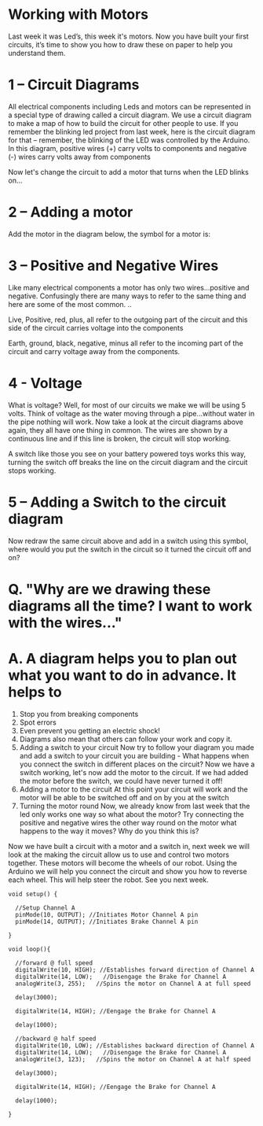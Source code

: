 

# Working with Motors

Last week it was Led’s, this week it's motors. Now you have built your first circuits, it’s time to show you how to draw these on paper to help you understand them.

# 1 – Circuit Diagrams
All electrical components including Leds and motors can be represented in a special type of drawing called a circuit diagram. We use a circuit diagram to make a map of how to build the circuit for other people to use.
If you remember the blinking led project from last week, here is the circuit diagram for that – remember, the blinking of the LED was controlled by the Arduino.
In this diagram, positive wires (+) carry volts to components and negative (-) wires carry volts away from components
 
Now let's change the circuit to add a motor that turns when the LED blinks on...
# 2 – Adding a motor
Add the motor in the diagram below, the symbol for a motor is:
 
# 3 – Positive and Negative Wires
Like many electrical components a motor has only two wires...positive and negative. Confusingly there are many ways to refer to the same thing and here are some of the most common. ..

Live, Positive, red, plus, all refer to the outgoing part of the circuit and this side of the circuit carries voltage into the components 

Earth, ground, black, negative, minus all refer to the incoming part of the circuit and carry voltage away from the components.

# 4 - Voltage

What is voltage? Well, for most of our circuits we make we will be using 5 volts. Think of voltage as the water moving through a pipe...without water in the pipe nothing will work. 
Now take a look at the circuit diagrams above again, they all have one thing in common. The wires are shown by a continuous line and if this line is broken, the circuit will stop working. 

A switch like those you see on your battery powered toys works this way, turning the switch off breaks the line on the circuit diagram and the circuit stops working.

# 5 – Adding a Switch to the circuit diagram
Now redraw the same circuit above and add in a switch using this symbol, where would you put the switch in the circuit so it turned the circuit off and on?
 


# Q. "Why are we drawing these diagrams all the time? I want to work with the wires..."
# A. A diagram helps you to plan out what you want to do in advance.  It helps to
1. 	Stop you from breaking components
2. 	Spot errors
3. 	Even prevent you getting an electric shock! 
4. 	Diagrams also mean that others can follow your work and copy it.
6.  Adding a switch to your circuit
Now try to follow your diagram you made and add a switch to your circuit you are building - What happens when you connect the switch in different places on the circuit?
Now we have a switch working, let's now add the motor to the circuit.  If we had added the motor before the switch, we could have never turned it off! 
7.  Adding a motor to the circuit
At this point your circuit will work and the motor will be able to be switched off and on by you at the switch
8.  Turning the motor round
Now, we already know from last week that the led only works one way so what about the motor?
Try connecting the positive and negative wires the other way round on the motor what happens to the way it moves? Why do you think this is?

Now we have built a circuit with a motor and a switch in, next week we will look at the making the circuit allow us to use and control two motors together. These motors will become the wheels of our robot. 
Using the Arduino we will help you connect the circuit and show you how to reverse each wheel. This will help steer the robot.
See you next week. 



```
void setup() {
  
  //Setup Channel A
  pinMode(10, OUTPUT); //Initiates Motor Channel A pin
  pinMode(14, OUTPUT); //Initiates Brake Channel A pin
  
}

void loop(){
  
  //forward @ full speed
  digitalWrite(10, HIGH); //Establishes forward direction of Channel A
  digitalWrite(14, LOW);   //Disengage the Brake for Channel A
  analogWrite(3, 255);   //Spins the motor on Channel A at full speed
  
  delay(3000);
  
  digitalWrite(14, HIGH); //Eengage the Brake for Channel A

  delay(1000);
  
  //backward @ half speed
  digitalWrite(10, LOW); //Establishes backward direction of Channel A
  digitalWrite(14, LOW);   //Disengage the Brake for Channel A
  analogWrite(3, 123);   //Spins the motor on Channel A at half speed
  
  delay(3000);
  
  digitalWrite(14, HIGH); //Eengage the Brake for Channel A
  
  delay(1000);
  
}
```
